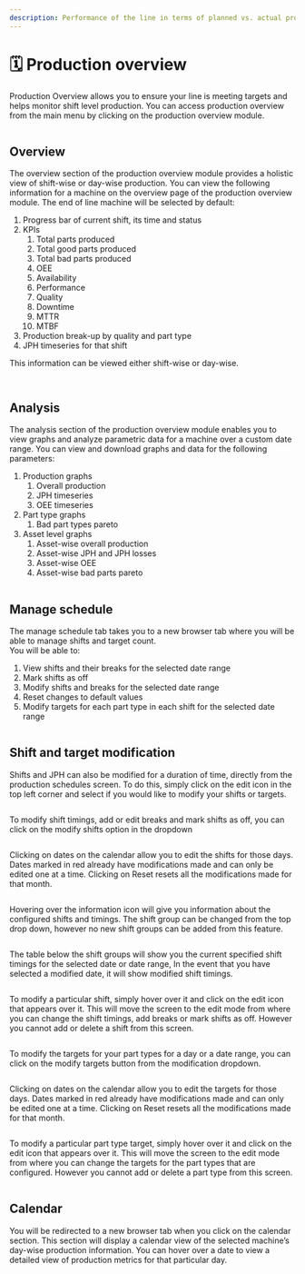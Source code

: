 ```yaml
---
description: Performance of the line in terms of planned vs. actual production across days
---
```


# 🗓️ Production overview

Production Overview allows you to ensure your line is meeting targets and helps monitor shift level production.&#x20;You can access production overview from the main menu by clicking on the production overview module.

<figure><img src="../.gitbook/assets/image (13).png" alt=""><figcaption></figcaption></figure>

## Overview

The overview section of the production overview module provides a holistic view of shift-wise or day-wise production.  You can view the following information for a machine on the overview page of the production overview module. The end of line machine will be selected by default:&#x20;

1. Progress bar of current shift, its time and status&#x20;
2. KPIs
   1. Total parts produced&#x20;
   2. Total good parts produced&#x20;
   3. Total bad parts produced&#x20;
   4. OEE
   5. Availability
   6. Performance
   7. Quality
   8. Downtime
   9. MTTR
   10. MTBF
3. Production break-up by quality and part type&#x20;
4. JPH timeseries for that shift

This information can be viewed either shift-wise or day-wise.&#x20;

<figure><img src="../.gitbook/assets/image.png" alt=""><figcaption></figcaption></figure>

<figure><img src="../.gitbook/assets/image (1).png" alt=""><figcaption></figcaption></figure>

## Analysis

The analysis section of the production overview module enables you to view graphs and analyze parametric data for a machine over a custom date range. You can view and download graphs and data for the following parameters:

1. Production graphs&#x20;
   1. Overall production&#x20;
   2. JPH timeseries&#x20;
   3. OEE timeseries&#x20;
2. Part type graphs&#x20;
   1. Bad part types pareto&#x20;
3. Asset level graphs&#x20;
   1. Asset-wise overall production&#x20;
   2. Asset-wise JPH and JPH losses&#x20;
   3. Asset-wise OEE&#x20;
   4. Asset-wise bad parts pareto&#x20;

<figure><img src="../.gitbook/assets/image (2).png" alt=""><figcaption></figcaption></figure>

## Manage schedule

The manage schedule tab takes you to a new browser tab where you will be able to manage shifts and target count.  \
You will be able to:&#x20;

1. View shifts and their breaks for the selected date range&#x20;
2. Mark shifts as off&#x20;
3. Modify shifts and breaks for the selected date range
4. Reset changes to default values&#x20;
5. Modify targets for each part type in each shift for the selected date range&#x20;

<figure><img src="../.gitbook/assets/image (3).png" alt=""><figcaption></figcaption></figure>

## Shift and target modification

Shifts and JPH can also be modified for a duration of time, directly from the production schedules screen. To do this, simply click on the edit icon in the top left corner and select if you would like to modify your shifts or targets.

<figure><img src="../.gitbook/assets/image (4).png" alt=""><figcaption></figcaption></figure>

To modify shift timings, add or edit breaks and mark shifts as off, you can click on the modify shifts option in the dropdown

<figure><img src="../.gitbook/assets/image (5).png" alt=""><figcaption></figcaption></figure>

Clicking on dates on the calendar allow you to edit the shifts for those days. Dates marked in red already have modifications made and can only be edited one at a time. Clicking on Reset resets all the modifications made for that month.

<figure><img src="../.gitbook/assets/image (6).png" alt=""><figcaption></figcaption></figure>

Hovering over the information icon will give you information about the configured shifts and timings. The shift group can be changed from the top drop down, however no new shift groups can be added from this feature.

<figure><img src="../.gitbook/assets/image (7).png" alt=""><figcaption></figcaption></figure>

The table below the shift groups will show you the current specified shift timings for the selected date or date range, In the event that you have selected a modified date, it will show modified shift timings.

<figure><img src="../.gitbook/assets/image (8).png" alt=""><figcaption></figcaption></figure>

To modify a particular shift, simply hover over it and click on the edit icon that appears over it. This will move the screen to the edit mode from where you can change the shift timings, add breaks or mark shifts as off. However you cannot add or delete a shift from this screen.

<figure><img src="../.gitbook/assets/image (9).png" alt=""><figcaption></figcaption></figure>

To modify the targets for your part types for a day or a date range, you can click on the modify targets button from the modification dropdown.

<figure><img src="../.gitbook/assets/image (10).png" alt=""><figcaption></figcaption></figure>

Clicking on dates on the calendar allow you to edit the targets for those days. Dates marked in red already have modifications made and can only be edited one at a time. Clicking on Reset resets all the modifications made for that month.

<figure><img src="../.gitbook/assets/image (11).png" alt=""><figcaption></figcaption></figure>

To modify a particular part type target, simply hover over it and click on the edit icon that appears over it. This will move the screen to the edit mode from where you can change the targets for the part types that are configured. However you cannot add or delete a part type from this screen.

<figure><img src="../.gitbook/assets/image (12).png" alt=""><figcaption></figcaption></figure>

## Calendar

You will be redirected to a new browser tab when you click on the calendar section. This section will display a calendar view of the selected machine’s day-wise production information. You can hover over a date to view a detailed view of production metrics for that particular day.

